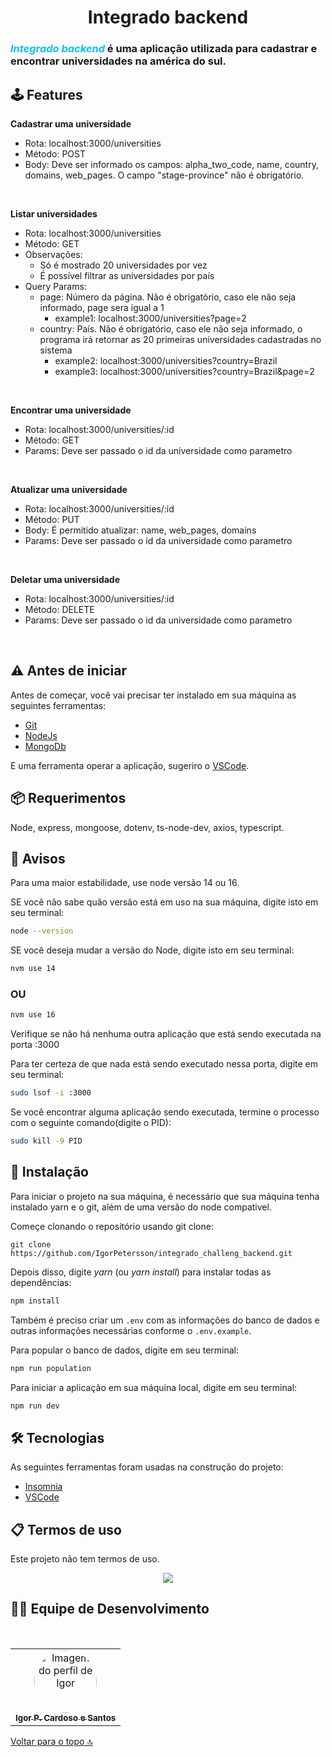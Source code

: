 <h1 align="center" id="top">Integrado backend</span></h1>
<p align="center">
<h3 align="left">
<span style="color:#10BEF5"><em>Integrado backend</em></span> é uma aplicação utilizada para cadastrar e encontrar universidades na américa do sul.
</h3>

## 🕹 Features

<strong>Cadastrar uma universidade</strong>   
- Rota: localhost:3000/universities
- Método: POST
- Body: Deve ser informado os campos: alpha_two_code, name, country, domains, web_pages. O campo "stage-province" não é obrigatório.
<br>

<strong>Listar universidades</strong>
- Rota: localhost:3000/universities
- Método: GET
- Observações:  
  - Só é mostrado 20 universidades por vez 
  - É possível filtrar as universidades por país
- Query Params:
  - page: Número da página. Não é obrigatório, caso ele não seja informado, page sera igual a 1
    - example1: localhost:3000/universities?page=2  
  - country: País. Não é obrigatório, caso ele não seja informado, o programa irá retornar as 20 primeiras universidades cadastradas no sistema
    - example2: localhost:3000/universities?country=Brazil
    - example3: localhost:3000/universities?country=Brazil&page=2
<br>

<strong>Encontrar uma universidade</strong>
- Rota: localhost:3000/universities/:id
- Método: GET
- Params: Deve ser passado o id da universidade como parametro
<br>

<strong>Atualizar uma universidade</strong>
- Rota: localhost:3000/universities/:id
- Método: PUT
- Body: É permitido atualizar: name, web_pages, domains
- Params: Deve ser passado o id da universidade como parametro
<br>

<strong>Deletar uma universidade</strong>
- Rota: localhost:3000/universities/:id
- Método: DELETE
- Params: Deve ser passado o id da universidade como parametro
<br>

## ⚠ Antes de iniciar

Antes de começar, você vai precisar ter instalado em sua máquina as seguintes ferramentas:

- [Git](https://git-scm.com)
- [NodeJs](https://nodejs.org/en/)
- [MongoDb](https://www.mongodb.com/)

E uma ferramenta operar a aplicação, sugeriro o 
[VSCode](https://code.visualstudio.com/).

## 📦 Requerimentos

Node, express, mongoose, dotenv, ts-node-dev, axios, typescript.

## 🚦 Avisos

Para uma maior estabilidade, use node versão 14 ou 16.

SE você não sabe quão versão está em uso na sua máquina, digite isto em seu terminal:

```bash
node --version
```

SE você deseja mudar a versão do Node,
digite isto em seu terminal:

```bash
nvm use 14
```

<h3>OU</h3>

```bash
nvm use 16
```

Verifique se não há nenhuma outra aplicação que está sendo executada na porta :3000

Para ter certeza de que nada está sendo executado nessa porta, digite em seu terminal:

```bash
sudo lsof -i :3000
```

Se você encontrar alguma aplicação sendo executada, termine o processo com o seguinte comando(digite o PID):

```bash
sudo kill -9 PID
```

## 🎲 Instalação

Para iniciar o projeto na sua máquina, é necessário que sua máquina tenha instalado yarn e o git, além de uma versão do node compativel.

Começe clonando o repositório usando git clone:

```
git clone https://github.com/IgorPetersson/integrado_challeng_backend.git
```

Depois disso, digite <em>yarn</em> (ou <em>yarn install</em>) para instalar todas as dependências:

```bash
npm install
```

Também é preciso criar um `.env` com as informações do banco de dados e outras informações necessárias conforme o `.env.example`.

Para popular o banco de dados, digite em seu terminal:

```bash
npm run population
```

Para iniciar a aplicação em sua máquina local, digite em seu terminal:

```bash
npm run dev
```

### <h2> 🛠 Tecnologias </h2>

As seguintes ferramentas foram usadas na construção do projeto:

- [Insomnia](https://insomnia.rest)
- [VSCode](https://code.visualstudio.com)


### <h2> 📋 Termos de uso </h2>

<p>Este projeto não tem termos de uso.</p>

<div align="center">
  <a href="https://choosealicense.com/licenses/mit/" target="_blank"><img src="https://img.shields.io/static/v1?label=License&message=MIT&color=informational"></a>
 </div>

<h2 id="desenvolvedores">🧑‍💻 Equipe de Desenvolvimento</h2>
<br>   
<div align="center">
<table align="center">
  <tr>
    <td align="center"><a href="https://gitlab.com/IgorPetersson">
      <img src="https://ca.slack-edge.com/TQZR39SET-U01QNUDCN7M-24007b058eea-512" style="border-radius: 50%" width="100px" alt="Imagem do perfil de Igor"/>
      <br />
      <sub><b>Igor P. Cardoso e Santos</b></sub>
      <br />
    </td>
</table>
</div>

[Voltar para o topo 🔝](#top)
